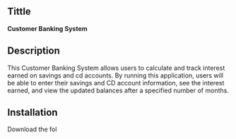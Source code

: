 ## Tittle
**Customer Banking System**


## Description
This Customer Banking System allows users to calculate and track interest earned on savings and cd accounts. By running this application, users will be able to enter their savings and CD account information, see the interest earned, and view the updated balances after a specified number of months.

## Installation
Download the fol
    
